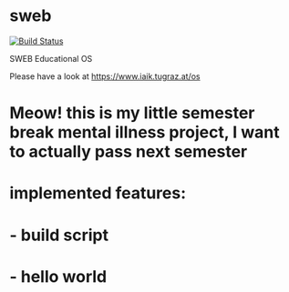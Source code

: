 # sweb
[![Build Status](https://travis-ci.org/IAIK/sweb.svg?branch=main)](https://travis-ci.org/IAIK/sweb)

SWEB Educational OS

Please have a look at https://www.iaik.tugraz.at/os

# Meow! this is my little semester break mental illness project, I want to actually pass next semester

# implemented features:
# - build script
# - hello world